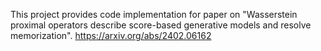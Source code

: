 This project provides code implementation for paper on "Wasserstein proximal operators describe score-based generative models and resolve memorization".
https://arxiv.org/abs/2402.06162
